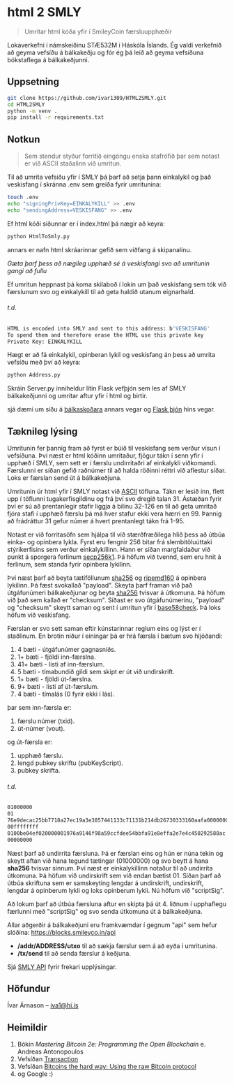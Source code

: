 # html 2 SMLY

> Umritar html kóða yfir í SmileyCoin færsluupphæðir

Lokaverkefni í námskeiðinu STÆ532M í Háskóla Íslands. Ég valdi verkefnið að geyma vefsíðu á bálkakeðju og fór ég þá leið að geyma vefsíðuna bókstaflega á bálkakeðjunni.

## Uppsetning

```sh
git clone https://github.com/ivar1309/HTML2SMLY.git
cd HTML2SMLY
python -m venv .
pip install -r requirements.txt
```

## Notkun

> Sem stendur styður forritið eingöngu enska stafrófið þar sem notast er við ASCII staðalinn við umritun.

Til að umrita vefsíðu yfir í SMLY þá þarf að setja þann einkalykil og það veskisfang í skránna .env sem greiða fyrir umritunina:

```sh
touch .env
echo "signingPrivKey=EINKALYKILL" >> .env
echo "sendingAddress=VESKISFANG" >> .env
```

Ef html kóði síðunnar er í index.html þá nægir að keyra:

```sh
python HtmlToSmly.py
```

annars er nafn html skráarinnar gefið sem viðfang á skipanalínu.

_Gæta þarf þess að nægileg upphæð sé á veskisfangi svo að umritunin gangi að fullu_

Ef umritun heppnast þá koma skilaboð í lokin um það veskisfang sem tók við færslunum svo og einkalykill til að geta haldið utanum eignarhald.

###### t.d.

```sh
HTML is encoded into SMLY and sent to this address: b'VESKISFANG'
To spend them and therefore erase the HTML use this private key
Private Key: EINKALYKILL
```

Hægt er að fá einkalykil, opinberan lykil og veskisfang án þess að umrita vefsíðu með því að keyra:

```sh
python Address.py
```

Skráin Server.py inniheldur lítin Flask vefþjón sem les af SMLY bálkakeðjunni og umritar aftur yfir í html og birtir.

sjá dæmi um síðu á [bálkaskoðara][blocks] annars vegar og [Flask þjón][heroku] hins vegar.

## Tæknileg lýsing

Umritunin fer þannig fram að fyrst er búið til veskisfang sem verður vísun í vefsíðuna. Því næst er html kóðinn umritaður, fjögur tákn í senn yfir í upphæð í SMLY, sem sett er í færslu undirritaðri af einkalykli viðkomandi. Færslunni er síðan gefið raðnúmer til að halda röðinni réttri við aflestur síðar. Loks er færslan send út á bálkakeðjuna.

Umritunin úr html yfir í SMLY notast við [ASCII][asciitable] töfluna. Tákn er lesið inn, flett upp í töflunni tugakerfisgildinu og frá því svo dregið talan 31. Ástæðan fyrir því er sú að prentanlegir stafir liggja á bilinu 32-126 en til að geta umritað fjóra stafi í upphæð færslu þá má hver stafur ekki vera hærri en 99. Þannig að frádráttur 31 gefur númer á hvert prentanlegt tákn frá 1-95.

Notast er við forritasöfn sem hjálpa til við stærðfræðilega hlið þess að útbúa einka- og opinbera lykla. Fyrst eru fengnir 256 bitar frá slembitöluúttaki stýrikerfisins sem verður einkalykillinn. Hann er síðan margfaldaður við punkt á sporgera ferlinum [secp256k1][ecurve]. Þá höfum við tvennd, sem eru hnit á ferlinum, sem standa fyrir opinbera lykilinn.

Því næst þarf að beyta tætiföllunum [sha256][sha256] og [ripemd160][ripemd160] á opinbera lykilinn. Þá fæst svokallað "payload". Skeyta þarf framan við það útgáfunúmeri bálkakeðjunar og beyta [sha256][sha256] tvisvar á útkomuna. Þá höfum við það sem kallað er "checksum". Síðast er svo útgáfunúmerinu, "payload" og "checksum" skeytt saman og sent í umritun yfir í [base58check][base58]. Þá loks höfum við veskisfang.

Færslan er svo sett saman eftir kúnstarinnar reglum eins og lýst er í staðlinum. En brotin niður í einingar þá er hrá færsla í bætum svo hljóðandi:

1. 4 bæti - útgáfunúmer gagnasniðs.
2. 1+ bæti - fjöldi inn-færslna.
3. 41+ bæti - listi af inn-færslum.
4. 5 bæti - tímabundið gildi sem skipt er út við undirskrift.
5. 1+ bæti - fjöldi út-færslna.
6. 9+ bæti - listi af út-færslum.
7. 4 bæti - tímalás (0 fyrir ekki í lás).

þar sem inn-færsla er:

1. færslu númer (txid).
2. út-númer (vout).

og út-færsla er:

1. upphæð færslu.
2. lengd pubkey skriftu (pubKeyScript).
3. pubkey skrifta.

###### t.d.

```sh
01000000
01
76e9decac25bb7718a27ec19a3e3857441133c71131b214db26730333160aafa00000000
00ffffffff
0100be04ef020000001976a9146f98a59ccfdee54bbfa91e8effa2e7e4c450292588ac
00000000
```

Næst þarf að undirrita færsluna. Þá er færslan eins og hún er núna tekin og skeytt aftan við hana tegund tætingar (01000000) og svo beytt á hana **sha256** tvisvar sinnum. Því næst er einkalykillinn notaður til að undirrita útkomuna. Þá höfum við undirskrift sem við endan bætist 01. Síðan þarf að útbúa skriftuna sem er samskeyting lengdar á undirskrift, undirskrift, lengdar á opinberum lykli og loks opinberum lykli. Nú höfum við "scriptSig".

Að lokum þarf að útbúa færsluna aftur en skipta þá út 4. liðnum í upphaflegu færlunni með "scriptSig" og svo senda útkomuna út á bálkakeðjuna.

Allar aðgerðir á bálkakeðjuni eru framkvæmdar í gegnum "api" sem hefur slóðina: https://blocks.smileyco.in/api

- **/addr/ADDRESS/utxo** til að sækja færslur sem á að eyða í umritunina.
- **/tx/send** til að senda færslur á keðjuna.

Sjá [SMLY API][smlyapi] fyrir frekari upplýsingar.

## Höfundur

Ívar Árnason – iva1@hi.is

## Heimildir

1. Bókin _Mastering Bitcoin 2e: Programming the Open Blockchain_ e. Andreas Antonopoulos
2. Vefsíðan [Transaction][specs]
3. Vefsíðan [Bitcoins the hard way: Using the raw Bitcoin protocol][hardway]
4. og Google :)

<!-- Markdown link & img dfn's -->

[blocks]: https://blocks.smileyco.in/address/B7bEk5zaXjQwahCbKZp3hg5JwHYceVcE8e
[heroku]: http://htmlfromsmly.herokuapp.com/addr/B7bEk5zaXjQwahCbKZp3hg5JwHYceVcE8e
[specs]: https://en.bitcoin.it/wiki/Protocol_documentation#tx
[hardway]: http://www.righto.com/2014/02/bitcoins-hard-way-using-raw-bitcoin.html
[asciitable]: https://upload.wikimedia.org/wikipedia/commons/d/dd/ASCII-Table.svg
[ecurve]: https://en.wikipedia.org/wiki/Elliptic_curve
[sha256]: https://en.wikipedia.org/wiki/SHA-2
[ripemd160]: https://en.wikipedia.org/wiki/RIPEMD
[base58]: https://en.wikipedia.org/wiki/Binary-to-text_encoding
[smlyapi]: https://github.com/smileycoin/insight-api#api
